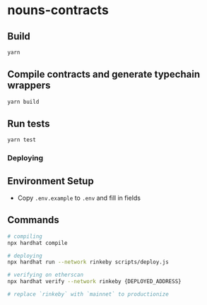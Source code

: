 # nouns-contracts

## Build

```sh
yarn
```

## Compile contracts and generate typechain wrappers

```sh
yarn build
```

## Run tests

```sh
yarn test
```

### Deploying

## Environment Setup

- Copy `.env.example` to `.env` and fill in fields

## Commands

```sh
# compiling
npx hardhat compile

# deploying
npx hardhat run --network rinkeby scripts/deploy.js

# verifying on etherscan
npx hardhat verify --network rinkeby {DEPLOYED_ADDRESS}

# replace `rinkeby` with `mainnet` to productionize
```
